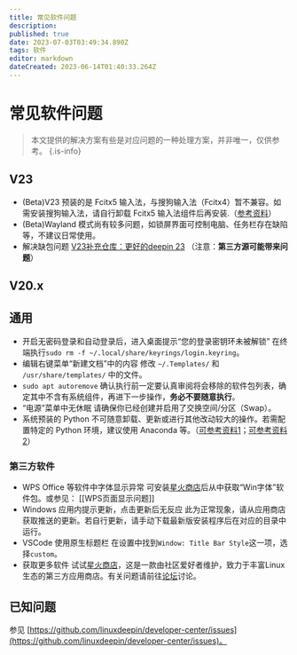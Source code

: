 ```yaml
---
title: 常见软件问题
description: 
published: true
date: 2023-07-03T03:49:34.890Z
tags: 软件
editor: markdown
dateCreated: 2023-06-14T01:40:33.264Z
---
```


 # 常见软件问题

> 本文提供的解决方案有些是对应问题的一种处理方案，并非唯一，仅供参考。
{.is-info}

## V23

- (Beta)V23 预装的是 Fcitx5 输入法，与搜狗输入法（Fcitx4）暂不兼容。如需安装搜狗输入法，请自行卸载 Fcitx5 输入法组件后再安装.（[参考资料](https://bbs.deepin.org/post/253733)）
- (Beta)Wayland 模式尚有较多问题，如锁屏界面可控制电脑、任务栏存在缺陷等，不建议日常使用。
- 解决缺包问题
[V23补充仓库：更好的deepin 23](https://bbs.deepin.org/post/257738) （注意：**第三方源可能带来问题**）

## V20.x

## 通用

- 开启无密码登录和自动登录后，进入桌面提示“您的登录密钥环未被解锁”
在终端执行`sudo rm -f ~/.local/share/keyrings/login.keyring`。
- 编辑右键菜单“新建文档”中的内容
修改 `~/.Templates/` 和 `/usr/share/templates/` 中的文件。
- `sudo apt autoremove` 确认执行前一定要认真审阅将会移除的软件包列表，确定其中不含有系统组件，再进下一步操作，**务必不要随意执行**。
- “电源”菜单中无休眠
请确保你已经创建并启用了交换空间/分区（Swap）。
- 系统预装的 Python 不可随意卸载、更新或进行其他改动较大的操作。若需配置特定的 Python 环境，建议使用 Anaconda 等。（[可参考资料1](https://blog.csdn.net/you_are_win/article/details/125167334)；[可参考资料2](https://bbs.deepin.org/post/254361)）

### 第三方软件

- WPS Office 等软件中字体显示异常
可安装[星火商店](https://www.spark-app.store)后从中获取“Win字体”软件包。或参见： [[WPS页面显示问题]]
- Windows 应用内提示更新，点击更新后无反应
此为正常现象，请从应用商店获取推送的更新。若自行更新，请手动下载最新版安装程序后在对应的目录中运行。
- VSCode 使用原生标题栏
在设置中找到`Window: Title Bar Style`这一项，选择`custom`。
- 获取更多软件
试试[星火商店](https://www.spark-app.store)，这是一款由社区爱好者维护，致力于丰富Linux生态的第三方应用商店。有关问题请前往[论坛](https://www.deepinos.org)讨论。

## 已知问题

参见 [https://github.com/linuxdeepin/developer-center/issues](https://github.com/linuxdeepin/developer-center/issues)。
